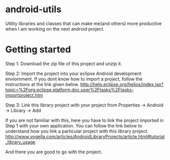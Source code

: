 android-utils
=============

Utility libraries and classes that can make me(and others) more productive when I am working on the next android project.


Getting started
=============

Step 1: Download the zip file of this project and unzip it.

Step 2: Import the project into your eclipse Android development enviornment. 
If you dont know how to import a project, follow the instructions at the link given below.
http://help.eclipse.org/helios/index.jsp?topic=%2Forg.eclipse.platform.doc.user%2Ftasks%2Ftasks-importproject.htm

Step 3: Link this library project with your project from Properties -> Android -> Library -> Add

If you are not familiar with this, here you have to link the project imported in Step 1 with your own application.
You can follow the link below to understand how you link a particular project with this library project.
http://www.vogella.com/articles/AndroidLibraryProjects/article.html#tutorial_library_usage

And there you are good to go with the project.